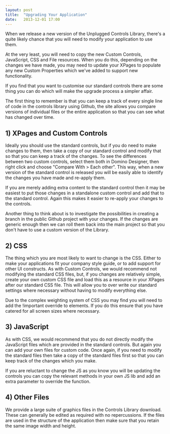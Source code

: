 ```yaml
---
layout: post
title:  "Upgrading Your Application"
date:   2013-12-01 17:00
---
```


When we release a new version of the Unplugged Controls Library, there's a quite likely chance that you will need to modify your application to use them.

At the very least, you will need to copy the new Custom Controls, JavaScript, CSS and File resources. When you do this, depending on the changes we have made, you may need to update your XPages to populate any new Custom Properties which we've added to support new functionality.

If you find that you want to customise our standard controls there are some thing you can do which will make the upgrade process a simpler affair.

The first thing to remember is that you can keep a track of every single line of code in the controls library using Github, the site allows you compare versions of individual files or the entire application so that you can see what has changed over time.

## 1) XPages and Custom Controls
Ideally you should use the standard controls, but if you do need to make changes to them, then take a copy of our standard control and modify that so that you can keep a track of the changes. To see the differences between two custom controls, select them both in Domino Designer, then right click and choose "Compare With > Each other". This way, when a new version of the standard control is released you will be easily able to identify the changes you have made and re-apply them.

If you are merely adding extra content to the standard control then it may be easiest to put those changes in a standalone custom control and add that to the standard control. Again this makes it easier to re-apply your changes to the controls.

Another thing to think about is to investigate the possibilities in creating a branch in the public Github project with your changes. If the changes are generic enough then we can roll them back into the main project so that you don't have to use a custom version of the Library.

## 2) CSS
The thing which you are most likely to want to change is the CSS. Either to make your applications fit your company style guide, or to add support for other UI constructs. As with Custom Controls, we would recommend not modifying the standard CSS files, but, if you changes are relatively simple, create your own custom CSS file and load this as a resource in your XPages after our standard CSS file. This will allow you to over write our standard settings where necessary without having to modify everything else.

Due to the complex weighting system of CSS you may find you will need to add the !important override to elements. If you do this ensure that you have catered for all screen sizes where necessary.

## 3) JavaScript
As with CSS, we would recommend that you do not directly modify the JavaScript files which are provided in the standard controls. But again you can add your own files for custom code. Once again, if you need to modify the standard files then take a copy of the standard files first so that you can keep track of the changes which you make.

If you are reluctant to change the JS as you know you will be updating the controls you can copy the relevant methods in your own JS lib and add an extra parameter to override the function.

## 4) Other Files
We provide a large suite of graphics files in the Controls Library download. These can generally be edited as required with no repercussions. If the files are used in the structure of the application then make sure that you retain the same image width and height.